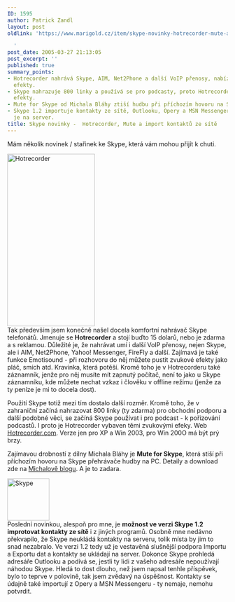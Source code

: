 ```yaml
---
ID: 1595
author: Patrick Zandl
layout: post
oldlink: 'https://www.marigold.cz/item/skype-novinky-hotrecorder-mute-a-import-kontaktu-ze-site

  '
post_date: 2005-03-27 21:13:05
post_excerpt: ''
published: true
summary_points:
- Hotrecorder nahrává Skype, AIM, Net2Phone a další VoIP přenosy, nabízí i zvukové
  efekty.
- Skype nahrazuje 800 linky a používá se pro podcasty, proto Hotrecorder nabízí zvukové
  efekty.
- Mute for Skype od Michala Bláhy ztiší hudbu při příchozím hovoru na Skype.
- Skype 1.2 importuje kontakty ze sítě, Outlooku, Opery a MSN Messengeru a ukládá
  je na server.
title: Skype novinky -  Hotrecorder, Mute a import kontaktů ze sítě
---
```


<p>Mám několik novinek / stařinek ke Skype, která vám mohou přijít k chuti. </p>

<div class="rightbox"><img src="/wp-content/uploads/20050327-Hotrecorder-thumb.png" alt="Hotrecorder" width="200" height="394" /></div>Tak především jsem konečně našel docela komfortní nahrávač Skype telefonátů. Jmenuje se <b>Hotrecorder</b> a stojí buďto 15 dolarů, nebo je zdarma a s reklamou. Důležité je, že nahrávat umí i další VoIP přenosy, nejen Skype, ale i AIM, Net2Phone, Yahoo! Messenger, FireFly a další. Zajímavá je také funkce Emotisound - při rozhovoru do něj můžete pustit zvukové efekty jako pláč, smích atd. Kravinka, která potěší. Kromě toho je v Hotrecorderu také záznamník, jenže pro něj musíte mít zapnutý počítač, není to jako u Skype záznamníku, kde můžete nechat vzkaz i člověku v offline režimu (jenže za ty peníze je mi to docela dost). </p>

<p>Použití Skype totiž mezi tím dostalo další rozměr. Kromě toho, že v zahraniční začíná nahrazovat 800 linky (ty zdarma) pro obchodní podporu a další podobné věci, se začíná Skype používat i pro podcast - k pořizování podcastů. I proto je Hotrecorder vybaven těmi zvukovými efeky. Web <a href="http://www.hotrecorder.com/">Hotrecorder.com</a>. Verze jen pro XP a Win 2003, pro Win 200O má být prý brzy. </p>

<p>Zajímavou drobností z dílny Michala Bláhy je <b>Mute for Skype</b>, která stiší při příchozím hovoru na Skype přehrávače hudby na PC. Detaily a download zde na <a href="http://blog.vyvojar.cz/michal/archive/2005/02/21/3661.aspx">Michalově blogu</a>. A je to zadara.</p>

<div class="leftbox"><img src="/wp-content/uploads/20040720-skype-headset.jpg" alt="Skype " width="96" height="96" /></div>Poslední novinkou, alespoň pro mne, je <b>možnost ve verzi Skype 1.2 improtovat kontakty ze sítě</b> i z jiných programů.  Osobně mne nedávno překvapilo, že Skype neukládá kontakty na serveru, tolik místa by jim to snad nezabralo. Ve verzi 1.2 tedy už je vestavěná slušnější podpora Importu a Exportu dat a kontakty se ukládají na server. Dokonce Skype prohledá adresáře Outlooku a podívá se, jestli ty lidi z vašeho adresáře nepoužívají náhodou Skype. Hledá to dost dlouho, než jsem napsal tenhle příspěvek, bylo to teprve v polovině, tak jsem zvědavý na úspěšnost. Kontakty se údajně také importují z Opery a MSN Messengeru - ty nemaje, nemohu potvrdit.
</p>